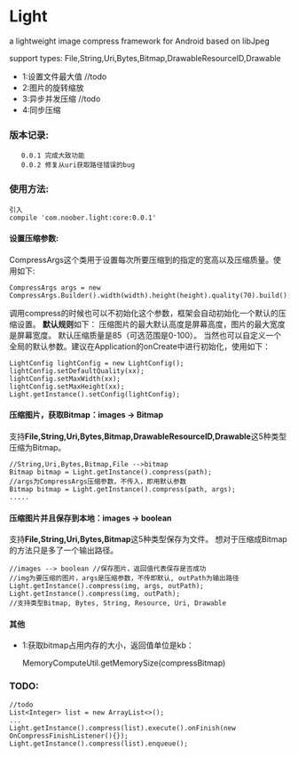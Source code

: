 # Light
a lightweight image compress framework for Android based on libJpeg

support types:
    File,String,Uri,Bytes,Bitmap,DrawableResourceID,Drawable

 * 1:设置文件最大值 //todo
 * 2:图片的旋转缩放
 * 3:异步并发压缩 //todo
 * 4:同步压缩

 ### 版本记录: 
       
       0.0.1 完成大致功能
       0.0.2 修复从uri获取路径错误的bug
 ### 使用方法: 
 
    引入
    compile 'com.noober.light:core:0.0.1'
    
 #### 设置压缩参数:
 CompressArgs这个类用于设置每次所要压缩到的指定的宽高以及压缩质量。使用如下:
 
    CompressArgs args = new CompressArgs.Builder().width(width).height(height).quality(70).build();
 
 调用compress的时候也可以不初始化这个参数，框架会自动初始化一个默认的压缩设置。
 **默认规则**如下：
    压缩图片的最大默认高度是屏幕高度，图片的最大宽度是屏幕宽度。
    默认压缩质量是85（可选范围是0-100）。
 当然也可以自定义一个全局的默认参数。建议在Application的onCreate中进行初始化，使用如下：
 
    LightConfig lightConfig = new LightConfig();
    lightConfig.setDefaultQuality(xx);
    lightConfig.setMaxWidth(xx);
    lightConfig.setMaxHeight(xx);
    Light.getInstance().setConfig(lightConfig);
 #### 压缩图片，获取Bitmap：images -> Bitmap
 
 支持**File,String,Uri,Bytes,Bitmap,DrawableResourceID,Drawable**这5种类型压缩为Bitmap。
    
    
    //String,Uri,Bytes,Bitmap,File -->bitmap
    Bitmap bitmap = Light.getInstance().compress(path);
    //args为CompressArgs压缩参数，不传入，即用默认参数
    Bitmap bitmap = Light.getInstance().compress(path, args);
    .....
    
 #### 压缩图片并且保存到本地：images -> boolean    
 支持**File,String,Uri,Bytes,Bitmap**这5种类型保存为文件。
 想对于压缩成Bitmap的方法只是多了一个输出路径。
 
    //images --> boolean //保存图片，返回值代表保存是否成功
    //img为要压缩的图片，args是压缩参数，不传即默认, outPath为输出路径
    Light.getInstance().compress(img, args, outPath);
    Light.getInstance().compress(img, outPath);
    //支持类型Bitmap, Bytes, String, Resource, Uri, Drawable
    
 #### 其他
 
 * 1:获取bitmap占用内存的大小，返回值单位是kb：
 
 
    MemoryComputeUtil.getMemorySize(compressBitmap)
    
    
    
 ### TODO:


    //todo
    List<Integer> list = new ArrayList<>();
    ...
    Light.getInstance().compress(list).execute().onFinish(new OnCompressFinishListener(){});
    Light.getInstance().compress(list).enqueue();